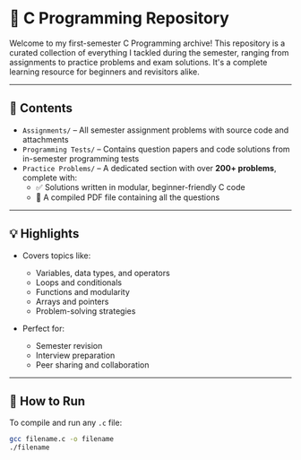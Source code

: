 # 🧠 C Programming Repository

Welcome to my first-semester C Programming archive! This repository is a curated collection of everything I tackled during the semester, 
ranging from assignments to practice problems and exam solutions. It's a complete learning resource for beginners and revisitors alike.

---

## 📁 Contents

- `Assignments/` – All semester assignment problems with source code and attachments
- `Programming Tests/` – Contains question papers and code solutions from in-semester programming tests
- `Practice Problems/` – A dedicated section with over **200+ problems**, complete with:
  - ✅ Solutions written in modular, beginner-friendly C code
  - 📄 A compiled PDF file containing all the questions

---

## 💡 Highlights

- Covers topics like:
  - Variables, data types, and operators
  - Loops and conditionals
  - Functions and modularity
  - Arrays and pointers
  - Problem-solving strategies

- Perfect for:
  - Semester revision
  - Interview preparation
  - Peer sharing and collaboration

---

## 📌 How to Run

To compile and run any `.c` file:

```bash
gcc filename.c -o filename
./filename
